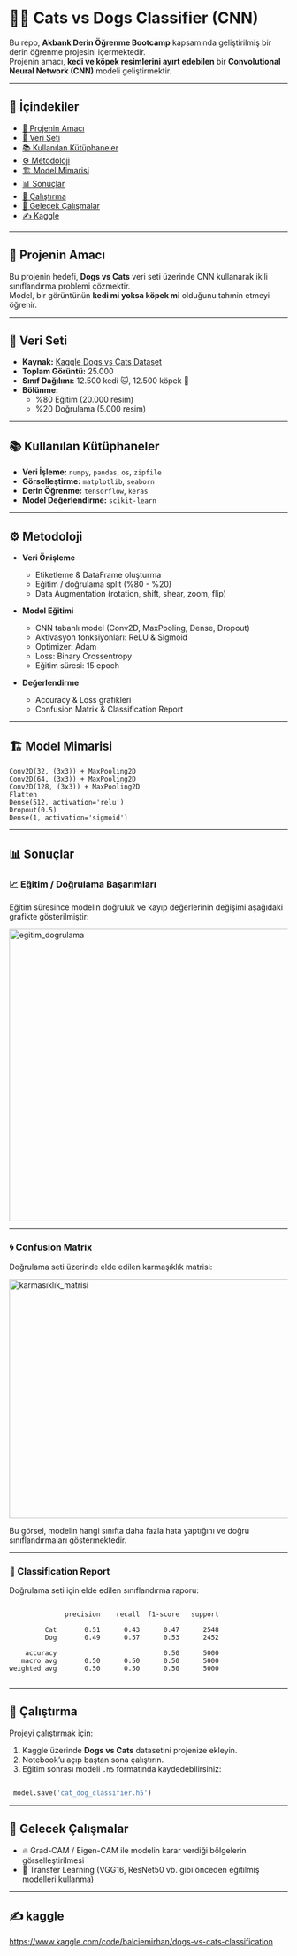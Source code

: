 # 🐶🐱 Cats vs Dogs Classifier (CNN)

Bu repo, **Akbank Derin Öğrenme Bootcamp** kapsamında geliştirilmiş bir derin öğrenme projesini içermektedir.  
Projenin amacı, **kedi ve köpek resimlerini ayırt edebilen** bir **Convolutional Neural Network (CNN)** modeli geliştirmektir.  

---

## 📌 İçindekiler
- [🎯 Projenin Amacı](#projenin-amacı)
- [📂 Veri Seti](#veri-seti)
- [📚 Kullanılan Kütüphaneler](#-kullanılan-kütüphaneler)
- [⚙️ Metodoloji](#️-metodoloji)
- [🏗️ Model Mimarisi](#️-model-mimarisi)
- [📊 Sonuçlar](#-sonuçlar)
- [🚀 Çalıştırma](#-çalıştırma)
- [🔮 Gelecek Çalışmalar](#-gelecek-çalışmalar)
- [✍️ Kaggle ](#️-Kaggle)

---

## 🎯 Projenin Amacı
Bu projenin hedefi, **Dogs vs Cats** veri seti üzerinde CNN kullanarak ikili sınıflandırma problemi çözmektir.  
Model, bir görüntünün **kedi mi yoksa köpek mi** olduğunu tahmin etmeyi öğrenir.  

---

## 📂 Veri Seti
- **Kaynak:** [Kaggle Dogs vs Cats Dataset](https://www.kaggle.com/c/dogs-vs-cats)  
- **Toplam Görüntü:** 25.000  
- **Sınıf Dağılımı:** 12.500 kedi 🐱, 12.500 köpek 🐶  
- **Bölünme:**
  - %80 Eğitim (20.000 resim)  
  - %20 Doğrulama (5.000 resim)  

---

## 📚 Kullanılan Kütüphaneler
- **Veri İşleme:** `numpy`, `pandas`, `os`, `zipfile`  
- **Görselleştirme:** `matplotlib`, `seaborn`  
- **Derin Öğrenme:** `tensorflow`, `keras`  
- **Model Değerlendirme:** `scikit-learn`  

---

## ⚙️ Metodoloji
- **Veri Önişleme**
  - Etiketleme & DataFrame oluşturma
  - Eğitim / doğrulama split (%80 - %20)
  - Data Augmentation (rotation, shift, shear, zoom, flip)

- **Model Eğitimi**
  - CNN tabanlı model (Conv2D, MaxPooling, Dense, Dropout)
  - Aktivasyon fonksiyonları: ReLU & Sigmoid
  - Optimizer: Adam
  - Loss: Binary Crossentropy
  - Eğitim süresi: 15 epoch  

- **Değerlendirme**
  - Accuracy & Loss grafikleri  
  - Confusion Matrix & Classification Report  

---

## 🏗️ Model Mimarisi
```text
Conv2D(32, (3x3)) + MaxPooling2D
Conv2D(64, (3x3)) + MaxPooling2D
Conv2D(128, (3x3)) + MaxPooling2D
Flatten
Dense(512, activation='relu')
Dropout(0.5)
Dense(1, activation='sigmoid')
```
---

## 📊 Sonuçlar

### 📈 Eğitim / Doğrulama Başarımları
Eğitim süresince modelin doğruluk ve kayıp değerlerinin değişimi aşağıdaki grafikte gösterilmiştir:

<img width="990" height="528" alt="egitim_dogrulama" src="https://github.com/user-attachments/assets/488cf9c9-6e0a-449e-a243-b46adb7a3944" />


---

### 🌀 Confusion Matrix
Doğrulama seti üzerinde elde edilen karmaşıklık matrisi:

<img width="548" height="432" alt="karmasıklık_matrisi" src="https://github.com/user-attachments/assets/6db2fb51-b3d5-40ff-b005-c32426a878f4" />


Bu görsel, modelin hangi sınıfta daha fazla hata yaptığını ve doğru sınıflandırmaları göstermektedir.  

---

### 📝 Classification Report
Doğrulama seti için elde edilen sınıflandırma raporu:  

```text

              precision    recall  f1-score   support

         Cat       0.51      0.43      0.47      2548
         Dog       0.49      0.57      0.53      2452

    accuracy                           0.50      5000
   macro avg       0.50      0.50      0.50      5000
weighted avg       0.50      0.50      0.50      5000
 
```
---

## 🚀 Çalıştırma
Projeyi çalıştırmak için:
1. Kaggle üzerinde **Dogs vs Cats** datasetini projenize ekleyin.
2. Notebook’u açıp baştan sona çalıştırın.
3. Eğitim sonrası modeli `.h5` formatında kaydedebilirsiniz:

```python

 model.save('cat_dog_classifier.h5')

```
---

## 🔮 Gelecek Çalışmalar

* 🔥 Grad-CAM / Eigen-CAM ile modelin karar verdiği bölgelerin görselleştirilmesi
* 🧠 Transfer Learning (VGG16, ResNet50 vb. gibi önceden eğitilmiş modelleri kullanma)

---

## ✍️ kaggle
https://www.kaggle.com/code/balciemirhan/dogs-vs-cats-classification

